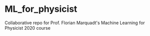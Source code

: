 # ML_for_physicist
Collaborative repo for Prof. Florian Marquadt's Machine Learning for Physicist 2020 course
